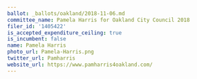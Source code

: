 ```yaml
---
ballot: _ballots/oakland/2018-11-06.md
committee_name: Pamela Harris for Oakland City Council 2018
filer_id: '1405422'
is_accepted_expenditure_ceiling: true
is_incumbent: false
name: Pamela Harris
photo_url: Pamela-Harris.png
twitter_url: Pamharris
website_url: https://www.pamharris4oakland.com/
---
```

